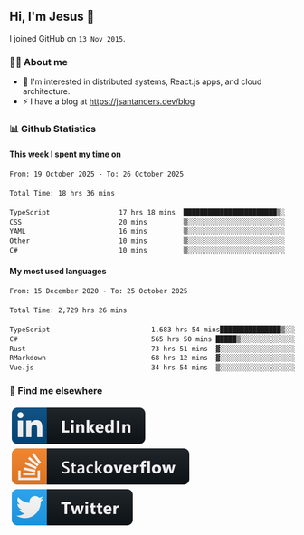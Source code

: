 ## Hi, I'm Jesus 👋

I joined GitHub on `13 Nov 2015`.

<!-- Talking about you -->

### 👨‍💻 About me

- 👦 I'm interested in distributed systems, React.js apps, and cloud architecture.
- ⚡️ I have a blog at <https://jsantanders.dev/blog>

### 📊 Github Statistics

#### This week I spent my time on

<!--START_SECTION:weekly-->

```txt
From: 19 October 2025 - To: 26 October 2025

Total Time: 18 hrs 36 mins

TypeScript                 17 hrs 18 mins  ███████████████████████▒░   93.04 %
CSS                        20 mins         ▒░░░░░░░░░░░░░░░░░░░░░░░░   01.87 %
YAML                       16 mins         ▒░░░░░░░░░░░░░░░░░░░░░░░░   01.49 %
Other                      10 mins         ▒░░░░░░░░░░░░░░░░░░░░░░░░   00.96 %
C#                         10 mins         ▒░░░░░░░░░░░░░░░░░░░░░░░░   00.93 %
```

<!--END_SECTION:weekly-->

#### My most used languages

<!--START_SECTION:alltime-->

```txt
From: 15 December 2020 - To: 25 October 2025

Total Time: 2,729 hrs 26 mins

TypeScript                         1,683 hrs 54 mins███████████████▒░░░░░░░░░   61.69 %
C#                                 565 hrs 50 mins █████▒░░░░░░░░░░░░░░░░░░░   20.73 %
Rust                               73 hrs 51 mins  ▓░░░░░░░░░░░░░░░░░░░░░░░░   02.71 %
RMarkdown                          68 hrs 12 mins  ▓░░░░░░░░░░░░░░░░░░░░░░░░   02.50 %
Vue.js                             34 hrs 54 mins  ▒░░░░░░░░░░░░░░░░░░░░░░░░   01.28 %
```

<!--END_SECTION:alltime-->

### 📢 Find me elsewhere

<p>
  <a target="_blank" href="https://linkedin.com/in/jsantanders">
    <img src="https://github.com/jsantanders/jsantanders/blob/master/img/linkedin.svg" alt="LinkedIn" style="vertical-align:top; margin:4px">
  </a>
  
  <a target="_blank" href="https://stackoverflow.com/users/7318331/jesus-santander">
    <img src="https://github.com/jsantanders/jsantanders/blob/master/img/stackoverflow.svg" alt="StackOverflow" style="vertical-align:top; margin:4px">
  </a>
  
  <a target="_blank" href="http://twitter.com/jsantanders">
    <img src="https://github.com/jsantanders/jsantanders/blob/master/img/twitter.svg" alt="Twitter" style="vertical-align:top; margin:4px">
  </a>
</p>
